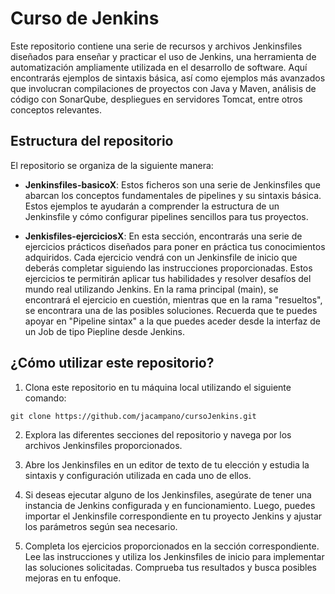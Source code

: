 # Curso de Jenkins

Este repositorio contiene una serie de recursos y archivos Jenkinsfiles diseñados para enseñar y practicar el uso de Jenkins, una herramienta de automatización ampliamente utilizada en el desarrollo de software. Aquí encontrarás ejemplos de sintaxis básica, así como ejemplos más avanzados que involucran compilaciones de proyectos con Java y Maven, análisis de código con SonarQube, despliegues en servidores Tomcat, entre otros conceptos relevantes.

## Estructura del repositorio

El repositorio se organiza de la siguiente manera:

- **Jenkinsfiles-basicoX**: Estos ficheros son una serie de Jenkinsfiles que abarcan los conceptos fundamentales de pipelines y su sintaxis básica. Estos ejemplos te ayudarán a comprender la estructura de un Jenkinsfile y cómo configurar pipelines sencillos para tus proyectos.

- **Jenkisfiles-ejerciciosX**: En esta sección, encontrarás una serie de ejercicios prácticos diseñados para poner en práctica tus conocimientos adquiridos. Cada ejercicio vendrá con un Jenkinsfile de inicio que deberás completar siguiendo las instrucciones proporcionadas. Estos ejercicios te permitirán aplicar tus habilidades y resolver desafíos del mundo real utilizando Jenkins. En la rama principal (main), se encontrará el ejercicio en cuestión, mientras que en la rama "resueltos", se encontrara una de las posibles soluciones. Recuerda que te puedes apoyar en "Pipeline sintax" a la que puedes aceder desde la interfaz de un Job de tipo Piepline desde Jenkins.

## ¿Cómo utilizar este repositorio?

1. Clona este repositorio en tu máquina local utilizando el siguiente comando:
```console
git clone https://github.com/jacampano/cursoJenkins.git
```
2. Explora las diferentes secciones del repositorio y navega por los archivos Jenkinsfiles proporcionados.

3. Abre los Jenkinsfiles en un editor de texto de tu elección y estudia la sintaxis y configuración utilizada en cada uno de ellos. 

4. Si deseas ejecutar alguno de los Jenkinsfiles, asegúrate de tener una instancia de Jenkins configurada y en funcionamiento. Luego, puedes importar el Jenkinsfile correspondiente en tu proyecto Jenkins y ajustar los parámetros según sea necesario.

5. Completa los ejercicios proporcionados en la sección correspondiente. Lee las instrucciones y utiliza los Jenkinsfiles de inicio para implementar las soluciones solicitadas. Comprueba tus resultados y busca posibles mejoras en tu enfoque.





